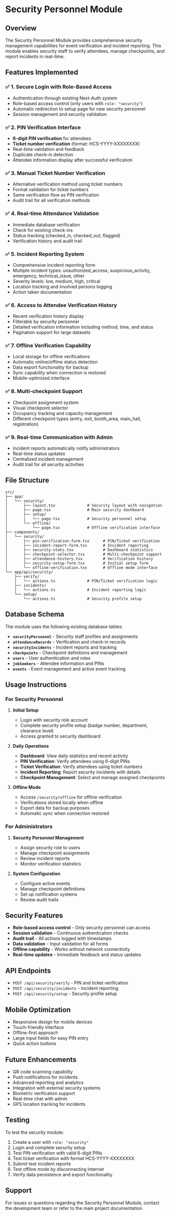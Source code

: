 # Security Personnel Module

## Overview
The Security Personnel Module provides comprehensive security management capabilities for event verification and incident reporting. This module enables security staff to verify attendees, manage checkpoints, and report incidents in real-time.

## Features Implemented

### ✅ 1. Secure Login with Role-Based Access
- Authentication through existing Next-Auth system
- Role-based access control (only users with `role: "security"`)
- Automatic redirection to setup page for new security personnel
- Session management and security validation

### ✅ 2. PIN Verification Interface
- **6-digit PIN verification** for attendees
- **Ticket number verification** (format: HCS-YYYY-XXXXXXXX)
- Real-time validation and feedback
- Duplicate check-in detection
- Attendee information display after successful verification

### ✅ 3. Manual Ticket Number Verification
- Alternative verification method using ticket numbers
- Format validation for ticket numbers
- Same verification flow as PIN verification
- Audit trail for all verification methods

### ✅ 4. Real-time Attendance Validation
- Immediate database verification
- Check for existing check-ins
- Status tracking (checked_in, checked_out, flagged)
- Verification history and audit trail

### ✅ 5. Incident Reporting System
- Comprehensive incident reporting form
- Multiple incident types: unauthorized_access, suspicious_activity, emergency, technical_issue, other
- Severity levels: low, medium, high, critical
- Location tracking and involved persons logging
- Action taken documentation

### ✅ 6. Access to Attendee Verification History
- Recent verification history display
- Filterable by security personnel
- Detailed verification information including method, time, and status
- Pagination support for large datasets

### ✅ 7. Offline Verification Capability
- Local storage for offline verifications
- Automatic online/offline status detection
- Data export functionality for backup
- Sync capability when connection is restored
- Mobile-optimized interface

### ✅ 8. Multi-checkpoint Support
- Checkpoint assignment system
- Visual checkpoint selector
- Occupancy tracking and capacity management
- Different checkpoint types (entry, exit, booth_area, main_hall, registration)

### ✅ 9. Real-time Communication with Admin
- Incident reports automatically notify administrators
- Real-time status updates
- Centralized incident management
- Audit trail for all security activities

## File Structure

```
src/
├── app/
│   └── security/
│       ├── layout.tsx              # Security layout with navigation
│       ├── page.tsx                # Main security dashboard
│       ├── setup/
│       │   └── page.tsx            # Security personnel setup
│       └── offline/
│           └── page.tsx            # Offline verification interface
├── components/
│   └── security/
│       ├── pin-verification-form.tsx      # PIN/Ticket verification
│       ├── incident-report-form.tsx       # Incident reporting
│       ├── security-stats.tsx             # Dashboard statistics
│       ├── checkpoint-selector.tsx        # Multi-checkpoint support
│       ├── attendance-history.tsx         # Verification history
│       ├── security-setup-form.tsx        # Initial setup form
│       └── offline-verification.tsx       # Offline mode interface
└── app/api/security/
    ├── verify/
    │   └── actions.ts              # PIN/Ticket verification logic
    ├── incidents/
    │   └── actions.ts              # Incident reporting logic
    └── setup/
        └── actions.ts              # Security profile setup
```

## Database Schema

The module uses the following existing database tables:

- **`securityPersonnel`** - Security staff profiles and assignments
- **`attendanceRecords`** - Verification and check-in records
- **`securityIncidents`** - Incident reports and tracking
- **`checkpoints`** - Checkpoint definitions and management
- **`users`** - User authentication and roles
- **`jobSeekers`** - Attendee information and PINs
- **`events`** - Event management and active event tracking

## Usage Instructions

### For Security Personnel

1. **Initial Setup**
   - Login with security role account
   - Complete security profile setup (badge number, department, clearance level)
   - Access granted to security dashboard

2. **Daily Operations**
   - **Dashboard**: View daily statistics and recent activity
   - **PIN Verification**: Verify attendees using 6-digit PINs
   - **Ticket Verification**: Verify attendees using ticket numbers
   - **Incident Reporting**: Report security incidents with details
   - **Checkpoint Management**: Select and manage assigned checkpoints

3. **Offline Mode**
   - Access `/security/offline` for offline verification
   - Verifications stored locally when offline
   - Export data for backup purposes
   - Automatic sync when connection restored

### For Administrators

1. **Security Personnel Management**
   - Assign security role to users
   - Manage checkpoint assignments
   - Review incident reports
   - Monitor verification statistics

2. **System Configuration**
   - Configure active events
   - Manage checkpoint definitions
   - Set up notification systems
   - Review audit trails

## Security Features

- **Role-based access control** - Only security personnel can access
- **Session validation** - Continuous authentication checks
- **Audit trail** - All actions logged with timestamps
- **Data validation** - Input validation for all forms
- **Offline capability** - Works without network connectivity
- **Real-time updates** - Immediate feedback and status updates

## API Endpoints

- `POST /api/security/verify` - PIN and ticket verification
- `POST /api/security/incidents` - Incident reporting
- `POST /api/security/setup` - Security profile setup

## Mobile Optimization

- Responsive design for mobile devices
- Touch-friendly interface
- Offline-first approach
- Large input fields for easy PIN entry
- Quick action buttons

## Future Enhancements

- QR code scanning capability
- Push notifications for incidents
- Advanced reporting and analytics
- Integration with external security systems
- Biometric verification support
- Real-time chat with admin
- GPS location tracking for incidents

## Testing

To test the security module:

1. Create a user with `role: "security"`
2. Login and complete security setup
3. Test PIN verification with valid 6-digit PINs
4. Test ticket verification with format HCS-YYYY-XXXXXXXX
5. Submit test incident reports
6. Test offline mode by disconnecting internet
7. Verify data persistence and export functionality

## Support

For issues or questions regarding the Security Personnel Module, contact the development team or refer to the main project documentation. 